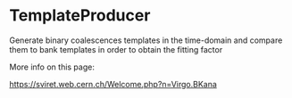 # TemplateProducer
Generate binary coalescences templates in the time-domain and compare them to bank templates in order to obtain the fitting factor

More info on this page:

https://sviret.web.cern.ch/Welcome.php?n=Virgo.BKana
